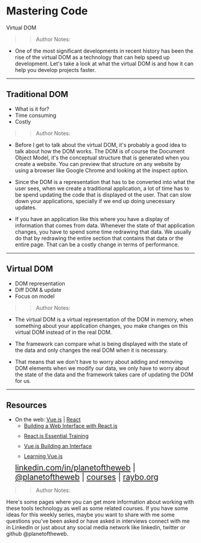 <!-- .slide: data-state="title" -->

# Mastering Code
Virtual DOM

> >Author Notes:

- One of the most significant developments in recent history has been the rise of the virtual DOM as a technology that can help speed up development. Let's take a look at what the virtual DOM is and how it can help you develop projects faster.

---

## Traditional DOM

- What is it for?
- Time consuming
- Costly

> > Author Notes:

- Before I get to talk about the virtual DOM, it's probably a good idea to talk about how the DOM works. The DOM is of course the Document Object Model, it's the conceptual structure that is generated when you create a website. You can preview that structure on any website by using a browser like Google Chrome and looking at the inspect option.

- Since the DOM is a representation that has to be converted into what the user sees, when we create a traditional application, a lot of time has to be spend updating the code that is displayed ot the user. That can slow down your applications, specially if we end up doing unecessary updates.

- If you have an application like this where you have a display of information that comes from data. Whenever the state of that application changes, you have to spend some time redrawing that data. We usually do that by redrawing the entire section that contains that data or the entire page. That can be a costly change in terms of performance.

---

## Virtual DOM

- DOM representation
- Diff DOM &amp; update
- Focus on model

> > Author Notes:

- The virtual DOM is a virtual representation of the DOM in memory, when something about your application changes, you make changes on this virtual DOM instead of in the real DOM.

- The framework can compare what is being displayed with the state of the data and only changes the real DOM when it is necessary.

- That means that we don't have to worry about adding and removing DOM elements when we modify our data, we only have to worry about the state of the data and the framework takes care of updating the DOM for us.

---

## Resources
<ul>
  <li>On the web: <a href="https://vuejs.org">Vue.js</a> | <a href="https://reactjs.org/">React</a></li>

  <li style="list-style: none;">
    <ul>
      <li style="margin-bottom: 10px"><a href="https://www.linkedin.com/learning/building-a-web-interface-with-react-js?trk=insiders_6787408_learning">Building a Web Interface with React.js</a></li>
      <li style="margin-bottom: 10px"><a href="https://www.linkedin.com/learning/react-js-essential-training?trk=insiders_6787408_learning">React.js Essential Training</a></li>
      <li style="margin-bottom: 10px"><a href="https://www.linkedin.com/learning/vue-js-building-an-interface?trk=insiders_6787408_learning">Vue.js Building an Interface</a></li>
      <li style="margin-bottom: 10px"><a href="https://www.linkedin.com/learning/learning-vue-js">Learning Vue.js</a></li>
    </ul>
  </li>

  <li style="list-style: none; font-size: 1.3rem;"><a href="https://www.linkedin.com/in/planetoftheweb">linkedin.com/in/planetoftheweb</a> | <a href="https://www.twitter.com/planetoftheweb">@planetoftheweb</a> | <a href="https://www.linkedin.com/learning/instructors/ray-villalobos">courses</a> | <a href="http://www.raybo.org">raybo.org</a></li>
</ul>

> > Author Notes:

Here's some pages where you can get more information about working with these tools technology as well as some related courses. If you have some ideas for this weekly series, maybe you want to share with me some questions you've been asked or have asked in interviews connect with me in LinkedIn or just about any social media network like linkedin, twitter or github @planetoftheweb.